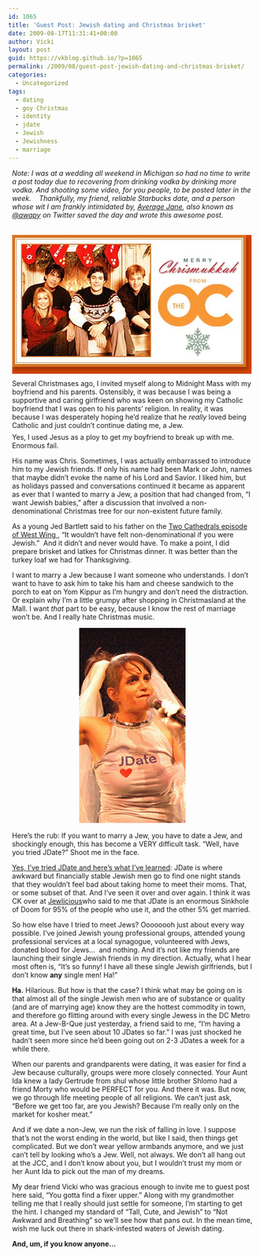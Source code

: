 ```yaml
---
id: 1065
title: 'Guest Post: Jewish dating and Christmas brisket'
date: 2009-08-17T11:31:41+00:00
author: Vicki
layout: post
guid: https://vkblog.github.io/?p=1065
permalink: /2009/08/guest-post-jewish-dating-and-christmas-brisket/
categories:
  - Uncategorized
tags:
  - dating
  - goy Christmas
  - identity
  - jdate
  - Jewish
  - Jewishness
  - marriage
---
```

<div style="margin: 1ex; text-align: left;">
  <em>Note: I was at a wedding all weekend in Michigan so had no time to write a post today due to recovering from drinking vodka by drinking more vodka. And shooting some video, for you people, to be posted later in the week.    Thankfully, my friend, reliable Starbucks date, and a person whose wit I am frankly intimidated by, <a href="http://iamaveragejane.wordpress.com/">Average Jane</a>, also known as <a href="http://twitter.com/awapy">@awapy</a> on Twitter saved the day and wrote this awesome post.</em>
</div>

<div style="margin: 1ex; text-align: left;">
  <em><br /> </em>
</div>

<div style="margin: 1ex; text-align: left;">
  <a href="https://raw.githubusercontent.com/vkblog/vkblog.github.io/master/public/img/2009/08/24chrismukkah.jpg"><img class="aligncenter size-full wp-image-1067" title="24chrismukkah" src="https://raw.githubusercontent.com/vkblog/vkblog.github.io/master/public/img/2009/08/24chrismukkah.jpg" alt="24chrismukkah" width="486" height="282" /></a>
</div>

<div style="margin: 1ex; text-align: left;">
  Several Christmases ago, I invited myself along to Midnight Mass with my boyfriend and his parents. Ostensibly, it was because I was being a supportive and caring girlfriend who was keen on showing my Catholic boyfriend that I was open to his parents’ religion. In reality, it was because I was desperately hoping he’d realize that he <em>really</em> loved being Catholic and just couldn’t continue dating me, a Jew.
</div>

<div style="margin: 1ex; text-align: left;">
  Yes, I used Jesus as a ploy to get my boyfriend to break up with me. Enormous fail.
</div>

<div style="margin: 1ex; text-align: left;">
  <p>
    His name was Chris. Sometimes, I was actually embarrassed to introduce him to my Jewish friends. If only his name had been Mark or John, names that maybe didn’t evoke the name of his Lord and Savior. I liked him, but as holidays passed and conversations continued it became as apparent as ever that I wanted to marry a Jew, a position that had changed from, “I want Jewish babies,” after a discussion that involved a non-denominational Christmas tree for our non-existent future family.
  </p>
  
  <p>
    As a young Jed Bartlett said to his father on the <a href="http://communicationsoffice.tripod.com/2-22.txt" target="_blank">Two Cathedrals episode of West Wing </a>, “It wouldn&#8217;t have felt non-denominational if you were Jewish.”  And it didn’t and never would have. To make a point, I did prepare brisket and latkes for Christmas dinner. It was better than the turkey loaf we had for Thanksgiving.
  </p>
  
  <p style="text-align: left;">
    I want to marry a Jew because I want someone who understands. I don’t want to have to ask him to take his ham and cheese sandwich to the porch to eat on Yom Kippur as I’m hungry and don’t need the distraction. Or explain why I’m a little grumpy after shopping in Christmasland at the Mall. I want <em> that</em> part to be easy, because I know the rest of marriage won’t be. And I really hate Christmas music.
  </p>
  
  <p style="text-align: center;">
    <a href="https://raw.githubusercontent.com/vkblog/vkblog.github.io/master/public/img/2009/08/gp_blt_jdate.jpg"><img class="size-full wp-image-1068 aligncenter" title="gp_blt_jdate" src="https://raw.githubusercontent.com/vkblog/vkblog.github.io/master/public/img/2009/08/gp_blt_jdate.jpg" alt="gp_blt_jdate" width="216" height="396" /></a>
  </p>
  
  <p style="text-align: left;">
    Here’s the rub: If you want to marry a Jew, you have to date a Jew, and shockingly enough, this has become a VERY difficult task. “Well, have you tried JDate?” Shoot me in the face.
  </p>
  
  <p style="text-align: left;">
    <a href="http://iamaveragejane.wordpress.com/?s=jdate" target="_blank">Yes, I’ve tried JDate and here’s what I’ve learned</a>: JDate is where awkward but financially stable Jewish men go to find one night stands that they wouldn’t feel bad about taking home to meet their moms. That, or some subset of that. And I’ve seen it over and over again. I think it was CK over at <a href="http://www.jewlicious.com/" target="_blank">Jewlicious</a>who said to me that JDate is an enormous Sinkhole of Doom for 95% of the people who use it, and the other 5% get married.
  </p>
  
  <p style="text-align: left;">
    So how else have I tried to meet Jews? Oooooooh just about every way possible. I’ve joined Jewish young professional groups, attended young professional services at a local synagogue, volunteered with Jews, donated blood for Jews…  and nothing. And it’s not like my friends are launching their single Jewish friends in my direction. Actually, what I hear most often is, “It’s so funny! I have all these single Jewish girlfriends, but I don’t know <strong>any</strong> single men! Ha!” <strong> </strong>
  </p>
  
  <p style="text-align: left;">
    <strong>Ha.</strong> Hilarious. But how is that the case? I think what may be going on is that almost all of the single Jewish men who are of substance or quality (and are of marrying age) know they are the hottest commodity in town, and therefore go flitting around with every single Jewess in the DC Metro area. At a Jew-B-Que just yesterday, a friend said to me, “I’m having a great time, but I’ve seen about 10 JDates so far.” I was just shocked he hadn’t seen more since he’d been going out on 2-3 JDates a week for a while there.
  </p>
  
  <p style="text-align: left;">
    When our parents and grandparents were dating, it was easier for find a Jew because culturally, groups were more closely connected. Your Aunt Ida knew a lady Gertrude from shul whose little brother Shlomo had a friend Morty who would be PERFECT for you. And there it was. But now, we go through life meeting people of all religions. We can’t just ask, “Before we get too far, are you Jewish? Because I’m really only on the market for kosher meat.”
  </p>
  
  <p style="text-align: left;">
    And if we date a non-Jew, we run the risk of falling in love. I suppose that’s not the worst ending in the world, but like I said, then things get complicated. But we don’t wear yellow armbands anymore, and we just can’t tell by looking who’s a Jew. Well, not always. We don’t all hang out at the JCC, and I don’t know about you, but I wouldn’t trust my mom or her Aunt Ida to pick out the man of my dreams.
  </p>
  
  <p style="text-align: left;">
    My dear friend Vicki who was gracious enough to invite me to guest post here said, “You gotta find a fixer upper.” Along with my grandmother telling me that I really should just settle for someone, I’m starting to get the hint. I changed my standard of “Tall, Cute, and Jewish” to “Not Awkward and Breathing” so we’ll see how that pans out. In the mean time, wish me luck out there in shark-infested waters of Jewish dating.
  </p>
  
  <p style="text-align: left;">
    <strong>And, um, if you know anyone… </strong>
  </p>
</div>